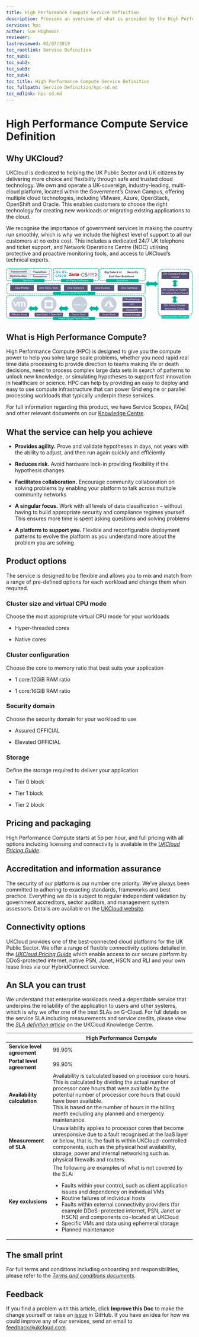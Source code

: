 ```yaml
---
title: High Performance Compute Service Definition
description: Provides an overview of what is provided by the High Performance Compute (HPC) service
services: hpc
author: Sue Highmoor
reviewer:
lastreviewed: 02/07/2019
toc_rootlink: Service Definition
toc_sub1: 
toc_sub2:
toc_sub3:
toc_sub4:
toc_title: High Performance Compute Service Definition
toc_fullpath: Service Definition/hpc-sd.md
toc_mdlink: hpc-sd.md
---
```


# High Performance Compute Service Definition

## Why UKCloud?

UKCloud is dedicated to helping the UK Public Sector and UK citizens by delivering more choice and flexibility through safe and trusted cloud technology. We own and operate a UK-sovereign, industry-leading, multi-cloud platform, located within the Government’s Crown Campus, offering multiple cloud technologies, including VMware, Azure, OpenStack, OpenShift and Oracle. This enables customers to choose the right technology for creating new workloads or migrating existing applications to the cloud.

We recognise the importance of government services in making the country run smoothly, which is why we include the highest level of support to all our customers at no extra cost. This includes a dedicated 24/7 UK telephone and ticket support, and Network Operations Centre (NOC) utilising protective and proactive monitoring tools, and access to UKCloud’s technical experts.

![UKCloud services](images/ukc-services.png)

## What is High Performance Compute?

High Performance Compute (HPC) is designed to give you the compute power to help you solve large scale problems, whether you need rapid real time data processing to provide direction to teams making life or death decisions, need to process complex large data sets in search of patterns to unlock new knowledge, or simulating hypotheses to support fast innovation in healthcare or science. HPC can help by providing an easy to deploy and easy to use compute infrastructure that can power Grid engine or parallel processing workloads that typically underpin these services.

For full information regarding this product, we have Service Scopes, FAQs] and other relevant documents on our [Knowledge Centre](https://docs.ukcloud.com).

## What the service can help you achieve

- **Provides agility.** Prove and validate hypotheses in days, not years with the ability to adjust, and then run again quickly and efficiently

- **Reduces risk.** Avoid hardware lock-in providing flexibility if the hypothesis changes

- **Facilitates collaboration.** Encourage community collaboration on solving problems by enabling your platform to talk across multiple community networks

- **A singular focus.** Work with all levels of data classification – without having to build appropriate security and compliance regimes yourself. This ensures more time is spent asking questions and solving problems

- **A platform to support you.** Flexible and reconfigurable deployment patterns to evolve the platform as you understand more about the problem you are solving

## Product options

The service is designed to be flexible and allows you to mix and match from a range of pre-defined options for each workload and change them when required.

### Cluster size and virtual CPU mode

Choose the most appropriate virtual CPU mode for your workloads

- Hyper-threaded cores

- Native cores

### Cluster configuration

Choose the core to memory ratio that best suits your application

- 1 core:12GiB RAM ratio

- 1 core:16GiB RAM ratio

### Security domain

Choose the security domain for your workload to use

- Assured OFFICIAL

- Elevated OFFICIAL

### Storage

Define the storage required to deliver your application

- Tier 0 block

- Tier 1 block

- Tier 2 block

## Pricing and packaging

High Performance Compute starts at 5p per hour, and full pricing with all options including licensing and connectivity is available in the [*UKCloud Pricing Guide*](https://ukcloud.com/wp-content/uploads/2019/06/ukcloud-pricing-guide-11.0.pdf).

## Accreditation and information assurance

The security of our platform is our number one priority. We’ve always been committed to adhering to exacting standards, frameworks and best practice. Everything we do is subject to regular independent validation by government accreditors, sector auditors, and management system assessors. Details are available on the [UKCloud website](https://ukcloud.com/governance/).

## Connectivity options

UKCloud provides one of the best-connected cloud platforms for the UK Public Sector. We offer a range of flexible connectivity options detailed in the [*UKCloud Pricing Guide*](https://ukcloud.com/wp-content/uploads/2019/06/ukcloud-pricing-guide-11.0.pdf) which enable access to our secure platform by DDoS-protected internet, native PSN, Janet, HSCN and RLI and your own lease lines via our HybridConnect service.

## An SLA you can trust

We understand that enterprise workloads need a dependable service that underpins the reliability of the application to users and other systems, which is why we offer one of the best SLAs on G-Cloud. For full details on the service SLA including measurements and service credits, please view the [*SLA defintion article*](../other/other-ref-sla-definition.md) on the UKCloud Knowledge Centre.

&nbsp;                       | High Performance Compute
-----------------------------|-------------------------
**Service level agreement**  | 99.90%
**Portal level agreement**   | 99.90%
**Availability calculation** | Availability is calculated based on processor core hours. This is calculated by dividing the actual number of processor core hours that were available by the potential number of processor core hours that could have been available.<br>This is based on the number of hours in the billing month excluding any planned and emergency maintenance.
**Measurement of SLA**       | Unavailability applies to processor cores that become unresponsive due to a fault recognised at the IaaS layer or below, that is, the fault is within UKCloud-controlled components, such as the physical host availability, storage, power and internal networking such as physical firewalls and routers.
**Key exclusions**           | The following are examples of what is not covered by the SLA:<ul><li>Faults within your control, such as client application issues and dependency on individual VMs<li>Routine failures of individual hosts<li>Faults within external connectivity providers (for example DDoS-protected internet, PSN, Janet or HSCN) and components co-located at UKCloud<li>Specific VMs and data using ephemeral storage<li>Planned maintenance</ul> |

## The small print

For full terms and conditions including onboarding and responsibilities, please refer to the [*Terms and conditions documents*](../other/other-ref-terms-and-conditions.md).

## Feedback

If you find a problem with this article, click **Improve this Doc** to make the change yourself or raise an [issue](https://github.com/UKCloud/documentation/issues) in GitHub. If you have an idea for how we could improve any of our services, send an email to <feedback@ukcloud.com>.
